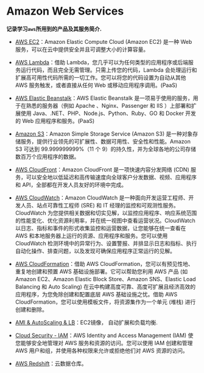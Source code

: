 # Amazon Web Services

**记录学习`aws`所用到的产品及其服务简介.**

- [AWS EC2](https://docs.aws.amazon.com/ec2/index.html)：Amazon Elastic Compute Cloud (Amazon EC2) 是一种 Web 服务，可以在云中提供安全并且可调整大小的计算容量。

- [AWS Lambda](https://docs.aws.amazon.com/lambda/index.html)：借助 Lambda，您几乎可以为任何类型的应用程序或后端服务运行代码，而且完全无需管理。只需上传您的代码，Lambda 会处理运行和扩展高可用性代码所需的一切工作。您可以将您的代码设置为自动从其他 AWS 服务触发，或者直接从任何 Web 或移动应用程序调用。(PaaS)

- [AWS Elastic Beanstalk](https://docs.aws.amazon.com/elastic-beanstalk/index.html)：AWS Elastic Beanstalk 是一项易于使用的服务，用于在熟悉的服务器（例如 Apache 、Nginx、Passenger 和 IIS ）上部署和扩展使用 Java、.NET、PHP、Node.js、Python、Ruby、GO 和 Docker 开发的 Web 应用程序和服务。(PaaS)

- [Amazon S3](https://docs.aws.amazon.com/s3/index.html)：Amazon Simple Storage Service (Amazon S3) 是一种对象存储服务，提供行业领先的可扩展性、数据可用性、安全性和性能。Amazon S3 可达到 99.999999999%（11 个 9）的持久性，并为全球各地的公司存储数百万个应用程序的数据。

- [AWS CloudFront](https://docs.aws.amazon.com/cloudfront/index.html)：Amazon CloudFront 是一项快速内容分发网络 (CDN) 服务，可以安全地以低延迟和高传输速度向全球客户分发数据、视频、应用程序和 API，全部都在开发人员友好的环境中完成。

- [AWS CloudWatch](https://docs.aws.amazon.com/cloudwatch/index.html)：Amazon CloudWatch 是一种面向开发运营工程师、开发人员、站点可靠性工程师 (SRE) 和 IT 经理的监控和可观测性服务。CloudWatch 为您提供相关数据和切实见解，以监控应用程序、响应系统范围的性能变化、优化资源利用率，并在统一视图中查看运营状况。CloudWatch 以日志、指标和事件的形式收集监控和运营数据，让您能够在统一查看在 AWS 和本地服务器上运行的资源、应用程序和服务。您可以使用 CloudWatch 检测环境中的异常行为、设置警报、并排显示日志和指标、执行自动化操作、排查问题，以及发现可确保应用程序正常运行的见解。

- [AWS CloudFormation](https://docs.aws.amazon.com/cloudformation/index.html)：借助 AWS CloudFormation，您可以有预见性地、重复地创建和预置 AWS 基础设施部署。它可以帮助您利用 AWS 产品 (如 Amazon EC2、Amazon Elastic Block Store、Amazon SNS、Elastic Load Balancing 和 Auto Scaling) 在云中构建高度可靠、高度可扩展且经济高效的应用程序，为您免除创建和配置底层 AWS 基础设施之忧。借助 AWS CloudFormation，您可以使用模板文件，将资源集作为一个单元 (堆栈) 进行创建和删除。

- [AMI & AutoScaling & LB](#)：EC2镜像， 自动扩展和负载均衡.

- [Cloud Security - IAM](https://docs.aws.amazon.com/iam/index.html)：AWS Identity and Access Management (IAM) 使您能够安全地管理对 AWS 服务和资源的访问。您可以使用 IAM 创建和管理 AWS 用户和组，并使用各种权限来允许或拒绝他们对 AWS 资源的访问。

- [AWS Redshift](https://docs.aws.amazon.com/redshift/index.html)：云数据仓库。